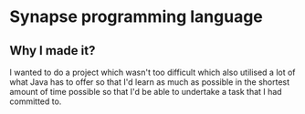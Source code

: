 # Synapse programming language
## Why I made it?
I wanted to do a project which wasn't too difficult which also utilised a lot of what Java has to offer so that I'd learn as much as possible in the shortest amount of time possible so that I'd be able to undertake a task that I had committed to.